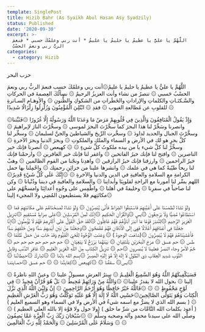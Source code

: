 ```yaml
---
template: SinglePost
title: Hizib Bahr (As Syaikh Abul Hasan Asy Syadzily)
status: Published
date: '2020-09-30'
excerpt: >-
  اللَّهُمَّ يا عليُّ يا عظيمُ يا حليمُ يا عليمُ * أنت ربي وعلمُكَ حسبي * فنعمَ
  الربُّ ربي ونعمَ الحسْبُ
categories:
  - category: Hizib
---
```

حزب البحر

 اللَّهُمَّ يا عليُّ يا عظيمُ يا حليمُ يا عليمُ۞أنت ربي وعلمُكَ حسب فنعمَ الربُّ ربي ونعمَ الحسْبُ 
حَسبي ۞ تنصرُ من تشاء وأنت العزيزُ الرحيمُ ۞ نسألُكَ العِصمةَ في الحركاتِ والسَّـكنَـاتِ والكلماتِ والإراداتِ والخَطَراتِ من الشكوكِ والظُّنونِ ۞ والأوهـام السـاترةِ للقلوبِ عن مُطالعةِ الغيوب ۞ فقدِ ۞ ابْتُلِيَ الْمُؤْمِنُونَ وَزُلْزِلُوا زِلْزَالًا شَدِيدًا ۞

 
۞وَإِذْ يَقُولُ الْمُنَافِقُونَ وَالَّذِينَ فِي قُلُوبِهِمْ مَرَضٌ مَا وَعَدَنَا اللَّهُ وَرَسُولُهُ إِلَّا غُرُورًا ۞فَثَبِّتنا وانصرنا وسَخِّرْ لنا هذا البحرَ كما سخَّرْتَ البحرَ لموسى ۞ وسخَّرْتَ النارَ لإبراهيمَ ۞ وسخَّرْتَ الجبال والحديد لداودَ ۞ وسخَّرت الرِّيحَ والشياطينَ والجنَّ لسليمانَ ۞ وسخِّر لنا كلَّ بحرٍ هو لك في الأرض و السماء والملكِ والملكوتِ ۞ وبحرَ الدنيا وبحرَ الآخرةِ ۞ وسخِّرْ لنا كلَّ شيء يا من بيده ملكوتُ كلِّ شيءٍ ۞ 
۞ كهيعص  ۞ اُنصرنا فإنك خير الناصرين ۞ وافتح لنا فإنك خيرُ الفاتحين ۞ واغفر لنا فإنك خير الغافرين ۞ وارحمْنا فإنك خيرُ الراحمين ۞ وارزقنا فإنك خيرُ الرازقين ۞ واهدِنا ونجّنا من القومِ الظالمين ۞ وهبْ لنا ريحاً طيّبةً كما هي في علمك ۞ وانشرها علينا من خزائِنِ رحمتِك ۞ واحْمِلنا بها حمل الكرامةِ مع السلامةِ والعافيةِ في الدين والدنيا والآخرةِ ۞ ۞إِنَّكَ عَلَى كُلِّ شَيْءٍ قَدِيرٌ۞ اللهم يسِّر لنا أمورنا مع الراحةِ لقلوبِنَا وأبدانِنا ۞ والسلامةِ والعافيةِ في ديننا ودُنْيانا ۞ وكن لنا صاحباً في سفرِنا ۞ وخليفةً في أهلنا ۞ واطْمِس على وجُوهِ أعدائِنَا وامسخْهُم على مكانَتِهم فلا يستطيعون المُضِي ولا المجيء إلينا۞ 


۞ وَلَوْ نَشَاءُ لَطَمَسْنَا عَلَى أَعْيُنِهِمْ فَاسْتَبَقُوا الصِّرَاطَ فَأَنَّى يُبْصِرُونَ ۞ وَلَوْ نَشَاءُ لَمَسَخْنَاهُمْ عَلَى مَكَانَتِهِمْ فَمَا اسْتَطَاعُوا مُضِيًّا وَلَا يَرْجِعُونَ ۞يس ۞وَالْقُرْآنِ الْحَكِيمِ ۞إِنَّكَ لَمِنْ الْمُرْسَلِينَ ۞عَلَى صِرَاطٍ مُسْتَقِيمٍ ۞تَنزِيلَ الْعَزِيزِ الرَّحِيمِ ۞لِتُنذِرَ قَوْمًا مَا أُنذِرَ آبَاؤُهُمْ فَهُمْ غَافِلُونَ ۞لَقَدْ حَقَّ الْقَوْلُ عَلَى أَكْثَرِهِمْ فَهُمْ لَا يُؤْمِنُونَ ۞إِنَّا جَعَلْنَا فِي أَعْنَاقِهِمْ أَغْلَالًا فَهِيَ إِلَى الْأَذْقَانِ فَهُمْ مُقْمَحُونَ ۞وَجَعَلْنَا مِنْ بَيْنِ أَيْدِيهِمْ سَدًّا وَمِنْ خَلْفِهِمْ سَدًّا فَأَغْشَيْنَاهُمْ فَهُمْ لَا يُبْصِرُونَ ۞(شاهَت الوجوهُ ) ۞ وَعَنَتِ الْوُجُوهُ لِلْحَيِّ الْقَيُّومِ وَقَدْ خَابَ مَنْ حَمَلَ ظُلْمًا ۞ طس ۞ حم عسق ۞ مَرَجَ الْبَحْرَيْنِ يَلْتَقِيَانِ ۞ بَيْنَهُمَا بَرْزَخٌ لَا يَبْغِيَانِ ۞ حم حم حم حم حم حم حم ۞ حُمَّ الأمرُ وجاء النصرُ فعلينا لا يُنصرون ۞حم ۞ تَنزِيلُ الْكِتَابِ مِنْ اللَّهِ الْعَزِيزِ الْعَلِيمِ ۞ غَافِرِ الذَّنْبِ وَقَابِلِ التَّوْبِ شَدِيدِ الْعِقَابِ ذِي الطَّوْلِ لَا إِلَهَ إِلَّا هُوَ إِلَيْهِ الْمَصِيرُ ۞بِسم الله بابُنا ۞ ۞تَباركَ ۞حيطانُنا ۞ ۞يس۞ سقفُنا ۞ ۞كهيعص ۞كِفايتُنا ۞ ۞ حم عسق ۞حمـايتنـا 


۞ فَسَيَكْفِيكَهُمُ اللَّهُ وَهُوَ السَّمِيعُ الْعَلِيـمُ ۞ سِترُ العرشِ مسبولٌ علينا ۞ وعينُ اللهِ ناظرةٌ إلينا ۞ بحول الله لا يقدرُ علينا۞ ۞وَاللَّهُ مِنْ وَرَائِهِمْ مُحِيطٌ ۞ بَلْ هُوَ قُرْآنٌ مَجِيدٌ ۞ فِي لَوْحٍ مَحْفُوظٍ ۞ ۞ ۞فَاللَّهُ خَيْرٌ حَافِظًا وَهُوَ أَرْحَمُ الرَّاحِمِينَ  ۞ إِنَّ وَلِيِّيَ اللَّهُ الَّذِي نَزَّلَ الْكِتَابَ وَهُوَ يَتَوَلَّى الصَّالِحِينَ۞حَسْبِي اللَّهُ لَا إِلَهَ إِلَّا هُوَ عَلَيْهِ تَوَكَّلْتُ وَهُوَ رَبُّ الْعَرْشِ الْعَظِيمِ  ۞ ( بسم الله الذي لا يضرُّ مع اسمه شيءٌ في الأرض ولا في السماء وهو السميع العليم ) ( أعوذ بكلمات الله التَّامَّات من شرِّ ما خلق ) (ولا حول ولا قوَّة إلا بالله العلي العظيم ) ۞ وصلّى الله على سيدنا محمدٍ وآله وصحبه وسلَّم ۞ ۞سُبْحَانَ رَبِّكَ رَبِّ الْعِزَّةِ عَمَّا يَصِفُونَ ۞ وَسَلَامٌ عَلَى الْمُرْسَلِينَ ۞ وَالْحَمْدُ لِلَّهِ رَبِّ الْعَالَمِينَ ۞

